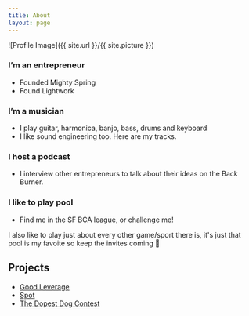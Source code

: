 ```yaml
---
title: About
layout: page
---
```

![Profile Image]({{ site.url }}/{{ site.picture }})

<h3>I’m an entrepreneur</h3>
<ul>
<li>Founded Mighty Spring</li>
<li>Found Lightwork</li>
</ul>

<h3>I’m a musician</h3>
<ul>
<li>I play guitar, harmonica, banjo, bass, drums and keyboard</li>
<li>I like sound engineering too. Here are my tracks.</li>
</ul>

<h3>I host a podcast</h3>
<ul>
<li>I interview other entrepreneurs to talk about their ideas on the Back Burner.</li>
</ul>

<h3>I like to play pool</h3>
<ul>
<li>Find me in the SF BCA league, or challenge me!</li>
</ul>
<p>I also like to play just about every other game/sport there is, it's just that pool is my favoite so keep the invites coming 🙏  </p>



<h2>Projects</h2>

<ul>
	<li><a href="http://www.goodleverage.com">Good Leverage</a></li>
	<li><a href="https://github.com/">Spot</a></li>
	<li><a href="http://www.dopesdog.com">The Dopest Dog Contest</a></li>

</ul>
